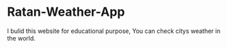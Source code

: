 # Ratan-Weather-App
 I bulid this website for educational purpose, You can check citys weather in the world.
